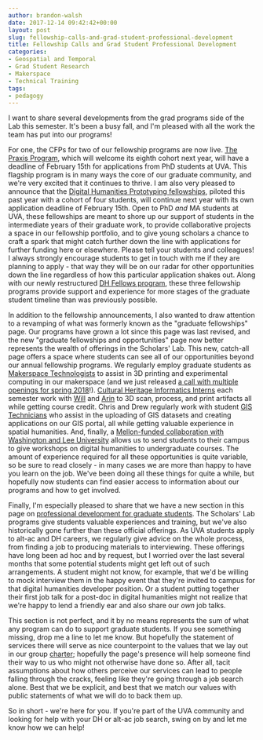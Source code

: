 ```yaml
---
author: brandon-walsh
date: 2017-12-14 09:42:42+00:00
layout: post
slug: fellowship-calls-and-grad-student-professional-development
title: Fellowship Calls and Grad Student Professional Development
categories:
- Geospatial and Temporal
- Grad Student Research
- Makerspace
- Technical Training
tags:
- pedagogy
---
```


I want to share several developments from the grad programs side of the Lab this semester. It's been a busy fall, and I'm pleased with all the work the team has put into our programs!

For one, the CFPs for two of our fellowship programs are now live. [The Praxis Program](http://scholarslab.org/praxis-program-fellowships/), which will welcome its eighth cohort next year, will have a deadline of February 15th for applications from PhD students at UVA. This flagship program is in many ways the core of our graduate community, and we're very excited that it continues to thrive. I am also very pleased to announce that the [Digital Humanities Prototyping fellowships](http://scholarslab.org/digital-humanities-prototyping-fellowships/), piloted this past year with a cohort of four students, will continue next year with its own application deadline of February 15th. Open to PhD *and* MA students at UVA, these fellowships are meant to shore up our support of students in the intermediate years of their graduate work, to provide collaborative projects a space in our fellowship portfolio, and to give young scholars a chance to craft a spark that might catch further down the line with applications for further funding here or elsewhere. Please tell your students and colleagues! I always strongly encourage students to get in touch with me if they are planning to apply - that way they will be on our radar for other opportunities down the line regardless of how this particular application shakes out. Along with our newly restructured [DH Fellows program](http://scholarslab.org/digital-humanities-fellows/), these three fellowship programs provide support and experience for more stages of the graduate student timeline than was previously possible.

In addition to the fellowship announcements, I also wanted to draw attention to a revamping of what was formerly known as the "graduate fellowships" page. Our programs have grown a lot since this page was last revised, and the new "graduate fellowships and opportunities" page now better represents the wealth of offerings in the Scholars' Lab. This new, catch-all page offers a space where students can see all of our opportunities beyond our annual fellowship programs. We regularly employ graduate students as [Makerspace Technologists](http://scholarslab.org/makerspace-technologists/) to assist in 3D printing and experimental computing in our makerspace (and we just released [a call with multiple openings for spring 2018](http://scholarslab.org/announcements/call-for-spring-2018-makerspace-technologist-applications/)!). [Cultural Heritage Informatics Interns](http://scholarslab.org/cultural-heritage-informatics-internship/) each semester work with [Will](http://scholarslab.org/people/will-rourk/) and [Arin](http://scholarslab.org/people/arin-bennett/) to 3D scan, process, and print artifacts all while getting course credit. Chris and Drew regularly work with student [GIS Technicians](http://scholarslab.org/scholars-lab-gis-technician/) who assist in the uploading of GIS datasets and creating applications on our GIS portal, all while getting valuable experience in spatial humanities. And, finally, a [Mellon-funded collaboration with Washington and Lee University](http://scholarslab.org/visiting-workshops-at-washington-and-lee-university/) allows us to send students to their campus to give workshops on digital humanities to undergraduate courses. The amount of experience required for all these opportunities is quite variable, so be sure to read closely - in many cases we are more than happy to have you learn on the job. We've been doing all these things for quite a while, but hopefully now students can find easier access to information about our programs and how to get involved.

Finally, I'm especially pleased to share that we have a new section in this page on [professional development for graduate students](http://scholarslab.org/professional-development/). The Scholars' Lab programs give students valuable experiences and training, but we've also historically gone further than these official offerings. As UVA students apply to alt-ac and DH careers, we regularly give advice on the whole process, from finding a job to producing materials to interviewing. These offerings have long been ad hoc and by request, but I worried over the last several months that some potential students might get left out of such arrangements. A student might not know, for example, that we'd be willing to mock interview them in the happy event that they're invited to campus for that digital humanities developer position. Or a student putting together their first job talk for a post-doc in digital humanities might not realize that we're happy to lend a friendly ear and also share our *own* job talks.

This section is not perfect, and it by no means represents the sum of what any program can do to support graduate students. If you see something missing, drop me a line to let me know. But hopefully the statement of services there will serve as nice counterpoint to the values that we lay out in our group [charter](http://scholarslab.org/about/charter/); hopefully the page's presence will help someone find their way to us who might not otherwise have done so. After all, tacit assumptions about how others perceive our services can lead to people falling through the cracks, feeling like they're going through a job search alone. Best that we be explicit, and best that we match our values with public statements of what we will do to back them up.

So in short - we're here for you. If you're part of the UVA community and looking for help with your DH or alt-ac job search, swing on by and let me know how we can help!
